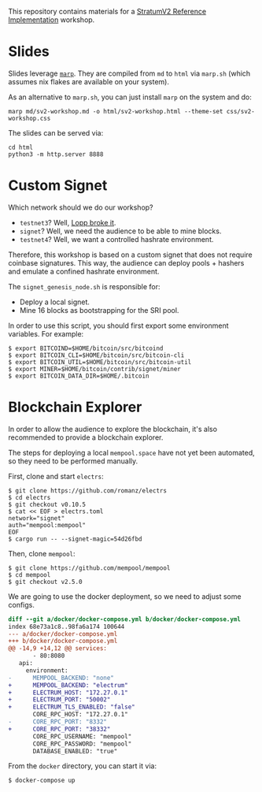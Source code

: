 This repository contains materials for a [StratumV2 Reference Implementation](https://github.com/stratum-mining/stratum) workshop.

# Slides
Slides leverage [`marp`](https://marp.app/). They are compiled from `md` to `html` via `marp.sh` (which assumes nix flakes are available on your system).

As an alternative to `marp.sh`, you can just install `marp` on the system and do:
```
marp md/sv2-workshop.md -o html/sv2-workshop.html --theme-set css/sv2-workshop.css
```

The slides can be served via:
```
cd html
python3 -m http.server 8888
```

# Custom Signet
Which network should we do our workshop?

- `testnet3`? Well, [Lopp broke it](https://blog.lopp.net/griefing-bitcoin-testnet/).
- `signet`? Well, we need the audience to be able to mine blocks.
- `testnet4`? Well, we want a controlled hashrate environment.

Therefore, this workshop is based on a custom signet that does not require coinbase signatures. This way, the audience can deploy pools + hashers and emulate a confined hashrate environment.

The `signet_genesis_node.sh` is responsible for:
- Deploy a local signet.
- Mine 16 blocks as bootstrapping for the SRI pool.

In order to use this script, you should first export some environment variables. For example:
```
$ export BITCOIND=$HOME/bitcoin/src/bitcoind
$ export BITCOIN_CLI=$HOME/bitcoin/src/bitcoin-cli
$ export BITCOIN_UTIL=$HOME/bitcoin/src/bitcoin-util
$ export MINER=$HOME/bitcoin/contrib/signet/miner
$ export BITCOIN_DATA_DIR=$HOME/.bitcoin
```

# Blockchain Explorer

In order to allow the audience to explore the blockchain, it's also recommended to provide a blockchain explorer.

The steps for deploying a local `mempool.space` have not yet been automated, so they need to be performed manually.

First, clone and start `electrs`:
```
$ git clone https://github.com/romanz/electrs
$ cd electrs
$ git checkout v0.10.5
$ cat << EOF > electrs.toml
network="signet"
auth="mempool:mempool"
EOF
$ cargo run -- --signet-magic=54d26fbd
```

Then, clone `mempool`:
```
$ git clone https://github.com/mempool/mempool
$ cd mempool
$ git checkout v2.5.0
```

We are going to use the docker deployment, so we need to adjust some configs.
```diff
diff --git a/docker/docker-compose.yml b/docker/docker-compose.yml
index 68e73a1c8..98fa6a174 100644
--- a/docker/docker-compose.yml
+++ b/docker/docker-compose.yml
@@ -14,9 +14,12 @@ services:
       - 80:8080
   api:
     environment:
-      MEMPOOL_BACKEND: "none"
+      MEMPOOL_BACKEND: "electrum"
+      ELECTRUM_HOST: "172.27.0.1"
+      ELECTRUM_PORT: "50002"
+      ELECTRUM_TLS_ENABLED: "false"
       CORE_RPC_HOST: "172.27.0.1"
-      CORE_RPC_PORT: "8332"
+      CORE_RPC_PORT: "38332"
       CORE_RPC_USERNAME: "mempool"
       CORE_RPC_PASSWORD: "mempool"
       DATABASE_ENABLED: "true"
```

From the `docker` directory, you can start it via:
```
$ docker-compose up
```